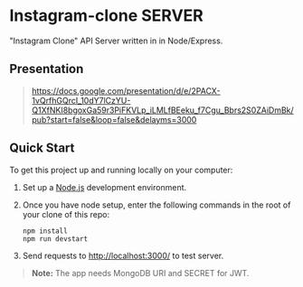 # Instagram-clone SERVER
"Instagram Clone" API Server written in in Node/Express.


## Presentation
> https://docs.google.com/presentation/d/e/2PACX-1vQrfhGQrcI_10dY7lCzYU-Q1XfNKI8bgoxGa59r3PiFKVLp_iLMLfBEeku_f7Cgu_Bbrs2S0ZAiDmBk/pub?start=false&loop=false&delayms=3000


## Quick Start
To get this project up and running locally on your computer:

1. Set up a [Node.js](https://nodejs.org) development environment.
2. Once you have node setup, enter the following commands in the root of your clone of this repo:

   ```
   npm install
   npm run devstart  
   ```
3. Send requests to <http://localhost:3000/> to test server.

> **Note:** The app needs MongoDB URI and SECRET for JWT.